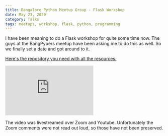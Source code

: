 ```yaml
---
title: Bangalore Python Meetup Group - Flask Workshop
date: May 23, 2020
category: Talks
tags: meetups, workshop, flask, python, programming
---
```


I have been meaning to do a Flask workshop for quite some time now. The guys
at the BangPypers meetup have been asking me to do this as well. So we finally
set a date and got around to it.

[Here's the repository you need with all the resources.](https://github.com/bangpypers/23-05-2020-flask-workshop)

<iframe
    width="280" height="158"
    src="https://www.youtube.com/embed/1C7Oj0KEhgo"
    frameborder="0"
    allow="accelerometer; autoplay; encrypted-media; gyroscope; picture-in-picture"
    allowfullscreen>
</iframe>


The video was livestreamed over Zoom and Youtube. Unfortunately the Zoom
comments were not read out loud, so those have not been preserved.
